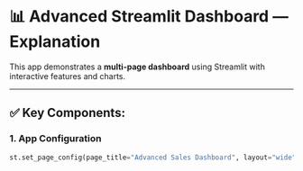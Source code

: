 # 📊 Advanced Streamlit Dashboard — Explanation

This app demonstrates a **multi-page dashboard** using Streamlit with interactive features and charts.

---

## ✅ Key Components:

### 1. **App Configuration**
```python
st.set_page_config(page_title="Advanced Sales Dashboard", layout="wide")
